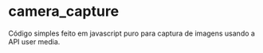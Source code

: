 # camera_capture
Código simples feito em javascript puro para captura de imagens usando a API user media.
